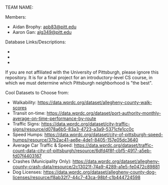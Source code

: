 TEAM NAME: 

Members:
* Aidan Brophy: apb83@pitt.edu
* Aaron Gan: alg349@pitt.edu

Database Links/Descriptions:

* 

* 

* 

If you are not affiliated with the University of Pittsburgh, please ignore this repository.
It is for a final project for an introductory-level CS course, in which we must determine which Pittsburgh neighborhood is "the best".


Cool Datasets to Choose from:
* Walkability: https://data.wprdc.org/dataset/allegheny-county-walk-scores
* Transit on-time: https://data.wprdc.org/dataset/port-authority-monthly-average-on-time-performance-by-route
* Traffic Signs: https://data.wprdc.org/dataset/city-traffic-signs/resource/d078a6b5-83a3-4723-a3a9-5371cfe1cc0c
* Speed Humps: https://data.wprdc.org/dataset/city-of-pittsburgh-speed-humps/resource/37b2ac41-ae8e-4de1-8405-157e05dc3640
* Average Car Traffic & Speed: https://data.wprdc.org/dataset/traffic-count-data-city-of-pittsburgh/resource/6dfd4f8f-cbf5-4917-a5eb-fd07f4403167
* Crashes (Municipality Only): https://data.wprdc.org/dataset/allegheny-county-crash-data/resource/2c13021f-74a9-4289-a1e5-fe0472c89881
* Dog Licenses: https://data.wprdc.org/dataset/allegheny-county-dog-licenses/resource/f8ab32f7-44c7-43ca-98bf-c1b444724598
